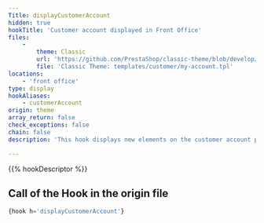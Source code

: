 ```yaml
---
Title: displayCustomerAccount
hidden: true
hookTitle: 'Customer account displayed in Front Office'
files:
    -
        theme: Classic
        url: 'https://github.com/PrestaShop/classic-theme/blob/develop/templates/customer/my-account.tpl'
        file: 'Classic Theme: templates/customer/my-account.tpl'
locations:
    - 'front office'
type: display
hookAliases:
    - customerAccount
origin: theme
array_return: false
check_exceptions: false
chain: false
description: 'This hook displays new elements on the customer account page'

---
```


{{% hookDescriptor %}}

## Call of the Hook in the origin file

```php
{hook h='displayCustomerAccount'}
```
